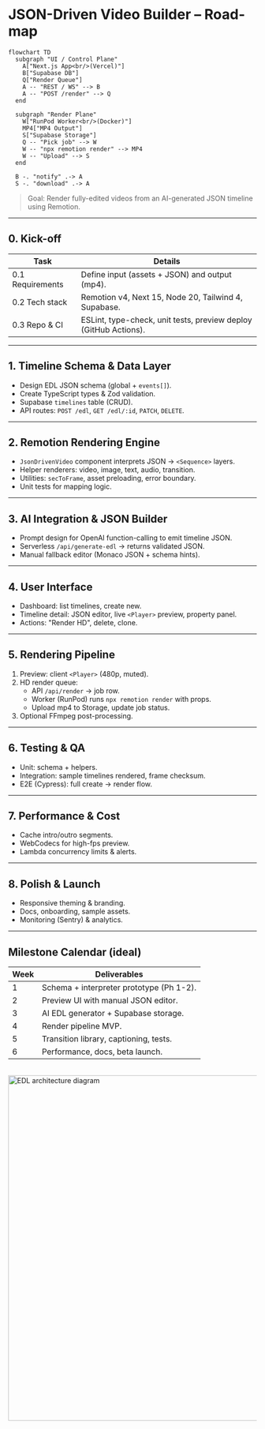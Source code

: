 # JSON-Driven Video Builder – Road-map

```mermaid
flowchart TD
  subgraph "UI / Control Plane"
    A["Next.js App<br/>(Vercel)"]
    B["Supabase DB"]
    Q["Render Queue"]
    A -- "REST / WS" --> B
    A -- "POST /render" --> Q
  end

  subgraph "Render Plane"
    W["RunPod Worker<br/>(Docker)"]
    MP4["MP4 Output"]
    S["Supabase Storage"]
    Q -- "Pick job" --> W
    W -- "npx remotion render" --> MP4
    W -- "Upload" --> S
  end

  B -. "notify" .-> A
  S -. "download" .-> A
```

> Goal: Render fully-edited videos from an AI-generated JSON timeline using Remotion.

---

## 0. Kick-off
| Task | Details |
|------|---------|
| 0.1 Requirements | Define input (assets + JSON) and output (mp4). |
| 0.2 Tech stack   | Remotion v4, Next 15, Node 20, Tailwind 4, Supabase. |
| 0.3 Repo & CI    | ESLint, type-check, unit tests, preview deploy (GitHub Actions). |

---

## 1. Timeline Schema & Data Layer
- Design EDL JSON schema (global + `events[]`).
- Create TypeScript types & Zod validation.
- Supabase `timelines` table (CRUD).
- API routes: `POST /edl`, `GET /edl/:id`, `PATCH`, `DELETE`.

---

## 2. Remotion Rendering Engine
- `JsonDrivenVideo` component interprets JSON → `<Sequence>` layers.
- Helper renderers: video, image, text, audio, transition.
- Utilities: `secToFrame`, asset preloading, error boundary.
- Unit tests for mapping logic.

---

## 3. AI Integration & JSON Builder
- Prompt design for OpenAI function-calling to emit timeline JSON.
- Serverless `/api/generate-edl` → returns validated JSON.
- Manual fallback editor (Monaco JSON + schema hints).

---

## 4. User Interface
- Dashboard: list timelines, create new.
- Timeline detail: JSON editor, live `<Player>` preview, property panel.
- Actions: "Render HD", delete, clone.

---

## 5. Rendering Pipeline
1. Preview: client `<Player>` (480p, muted).
2. HD render queue:
   - API `/api/render` → job row.
   - Worker (RunPod) runs `npx remotion render` with props.
   - Upload mp4 to Storage, update job status.
3. Optional FFmpeg post-processing.

---

## 6. Testing & QA
- Unit: schema + helpers.
- Integration: sample timelines rendered, frame checksum.
- E2E (Cypress): full create → render flow.

---

## 7. Performance & Cost
- Cache intro/outro segments.
- WebCodecs for high-fps preview.
- Lambda concurrency limits & alerts.

---

## 8. Polish & Launch
- Responsive theming & branding.
- Docs, onboarding, sample assets.
- Monitoring (Sentry) & analytics.

---

## Milestone Calendar (ideal)
| Week | Deliverables |
|------|--------------|
| 1 | Schema + interpreter prototype (Ph 1-2). |
| 2 | Preview UI with manual JSON editor. |
| 3 | AI EDL generator + Supabase storage. |
| 4 | Render pipeline MVP. |
| 5 | Transition library, captioning, tests. |
| 6 | Performance, docs, beta launch. | 

<br/>

<!-- Static render for GitHub preview -->
<img src="/documentation/Edl-based-video-automation.svg" alt="EDL architecture diagram" width="700"/> 